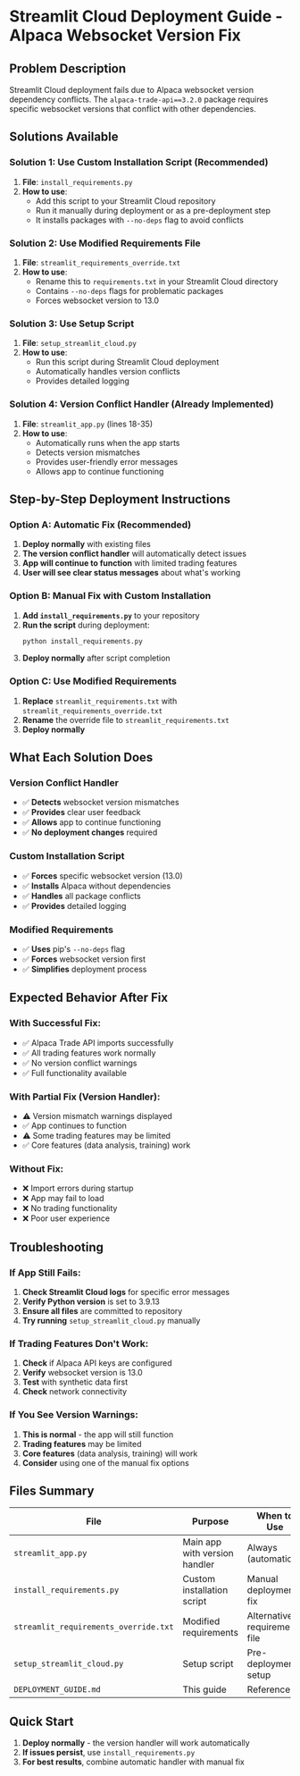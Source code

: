# Streamlit Cloud Deployment Guide - Alpaca Websocket Version Fix

## Problem Description
Streamlit Cloud deployment fails due to Alpaca websocket version dependency conflicts. The `alpaca-trade-api==3.2.0` package requires specific websocket versions that conflict with other dependencies.

## Solutions Available

### Solution 1: Use Custom Installation Script (Recommended)
1. **File**: `install_requirements.py`
2. **How to use**: 
   - Add this script to your Streamlit Cloud repository
   - Run it manually during deployment or as a pre-deployment step
   - It installs packages with `--no-deps` flag to avoid conflicts

### Solution 2: Use Modified Requirements File
1. **File**: `streamlit_requirements_override.txt`
2. **How to use**:
   - Rename this to `requirements.txt` in your Streamlit Cloud directory
   - Contains `--no-deps` flags for problematic packages
   - Forces websocket version to 13.0

### Solution 3: Use Setup Script
1. **File**: `setup_streamlit_cloud.py`
2. **How to use**:
   - Run this script during Streamlit Cloud deployment
   - Automatically handles version conflicts
   - Provides detailed logging

### Solution 4: Version Conflict Handler (Already Implemented)
1. **File**: `streamlit_app.py` (lines 18-35)
2. **How to use**: 
   - Automatically runs when the app starts
   - Detects version mismatches
   - Provides user-friendly error messages
   - Allows app to continue functioning

## Step-by-Step Deployment Instructions

### Option A: Automatic Fix (Recommended)
1. **Deploy normally** with existing files
2. **The version conflict handler** will automatically detect issues
3. **App will continue to function** with limited trading features
4. **User will see clear status messages** about what's working

### Option B: Manual Fix with Custom Installation
1. **Add `install_requirements.py`** to your repository
2. **Run the script** during deployment:
   ```bash
   python install_requirements.py
   ```
3. **Deploy normally** after script completion

### Option C: Use Modified Requirements
1. **Replace** `streamlit_requirements.txt` with `streamlit_requirements_override.txt`
2. **Rename** the override file to `streamlit_requirements.txt`
3. **Deploy normally**

## What Each Solution Does

### Version Conflict Handler
- ✅ **Detects** websocket version mismatches
- ✅ **Provides** clear user feedback
- ✅ **Allows** app to continue functioning
- ✅ **No deployment changes** required

### Custom Installation Script
- ✅ **Forces** specific websocket version (13.0)
- ✅ **Installs** Alpaca without dependencies
- ✅ **Handles** all package conflicts
- ✅ **Provides** detailed logging

### Modified Requirements
- ✅ **Uses** pip's `--no-deps` flag
- ✅ **Forces** websocket version first
- ✅ **Simplifies** deployment process

## Expected Behavior After Fix

### With Successful Fix:
- ✅ Alpaca Trade API imports successfully
- ✅ All trading features work normally
- ✅ No version conflict warnings
- ✅ Full functionality available

### With Partial Fix (Version Handler):
- ⚠️ Version mismatch warnings displayed
- ✅ App continues to function
- ⚠️ Some trading features may be limited
- ✅ Core features (data analysis, training) work

### Without Fix:
- ❌ Import errors during startup
- ❌ App may fail to load
- ❌ No trading functionality
- ❌ Poor user experience

## Troubleshooting

### If App Still Fails:
1. **Check Streamlit Cloud logs** for specific error messages
2. **Verify Python version** is set to 3.9.13
3. **Ensure all files** are committed to repository
4. **Try running** `setup_streamlit_cloud.py` manually

### If Trading Features Don't Work:
1. **Check** if Alpaca API keys are configured
2. **Verify** websocket version is 13.0
3. **Test** with synthetic data first
4. **Check** network connectivity

### If You See Version Warnings:
1. **This is normal** - the app will still function
2. **Trading features** may be limited
3. **Core features** (data analysis, training) will work
4. **Consider** using one of the manual fix options

## Files Summary

| File | Purpose | When to Use |
|------|---------|-------------|
| `streamlit_app.py` | Main app with version handler | Always (automatic) |
| `install_requirements.py` | Custom installation script | Manual deployment fix |
| `streamlit_requirements_override.txt` | Modified requirements | Alternative requirements file |
| `setup_streamlit_cloud.py` | Setup script | Pre-deployment setup |
| `DEPLOYMENT_GUIDE.md` | This guide | Reference |

## Quick Start
1. **Deploy normally** - the version handler will work automatically
2. **If issues persist**, use `install_requirements.py`
3. **For best results**, combine automatic handler with manual fix 